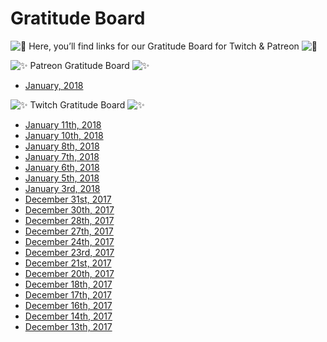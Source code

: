 # Gratitude Board

![💜](https://s.w.org/images/core/emoji/2.2.1/svg/1f49c.svg) Here, you’ll find links for our Gratitude Board for Twitch & Patreon ![💜](https://s.w.org/images/core/emoji/2.2.1/svg/1f49c.svg)

![✨](https://s.w.org/images/core/emoji/2.2.1/svg/2728.svg) Patreon Gratitude Board ![✨](https://s.w.org/images/core/emoji/2.2.1/svg/2728.svg)

* [January, 2018](https://www.patreon.com/posts/gratitude-board-16259097)

![✨](https://s.w.org/images/core/emoji/2.2.1/svg/2728.svg) Twitch Gratitude Board ![✨](https://s.w.org/images/core/emoji/2.2.1/svg/2728.svg)

* [January 11th, 2018](https://twitter.com/DeviCatOutlet/status/951639612425940992)
* [January 10th, 2018](https://twitter.com/DeviCatOutlet/status/951279177650593792)
* [January 8th, 2018](https://twitter.com/DeviCatOutlet/status/950567224984686593)
* [January 7th, 2018](https://twitter.com/DeviCatOutlet/status/950206221235245056)
* [January 6th, 2018](https://twitter.com/DeviCatOutlet/status/949840178620878851)
* [January 5th, 2018](https://twitter.com/DeviCatOutlet/status/949466463492104194)
* [January 3rd, 2018](https://twitter.com/DeviCatOutlet/status/948740774367252481)
* [December 31st, 2017](https://twitter.com/DeviCatOutlet/status/947879015603408897)
* [December 30th, 2017](https://twitter.com/DeviCatOutlet/status/947302129072566272)
* [December 28th, 2017](https://twitter.com/DeviCatOutlet/status/946573038111387648)
* [December 27th, 2017](https://twitter.com/DeviCatOutlet/status/946213859039350784)
* [December 24th, 2017](https://twitter.com/DeviCatOutlet/status/945117365330694144)
* [December 23rd, 2017](https://twitter.com/DeviCatOutlet/status/944780344502431744)
* [December 21st, 2017](https://twitter.com/DeviCatOutlet/status/944038710215172096)
* [December 20th, 2017](https://twitter.com/DeviCatOutlet/status/943676289726197760)
* [December 18th, 2017](https://twitter.com/DeviCatOutlet/status/942951000096243712)
* [December 17th, 2017](https://twitter.com/DeviCatOutlet/status/942587748921368576)
* [December 16th, 2017](https://twitter.com/DeviCatOutlet/status/942223640845783040)
* [December 14th, 2017](https://twitter.com/DeviCatOutlet/status/941495689107959808)
* [December 13th, 2017](https://twitter.com/DeviCatOutlet/status/941134943736008704)
